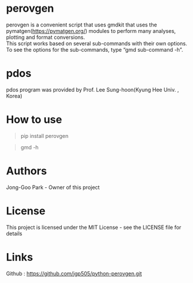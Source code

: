 # perovgen

perovgen is a convenient script that uses gmdkit that uses
the pymatgen(https://pymatgen.org/) modules to perform 
many analyses, plotting and format conversions.  
This script works based on several sub-commands with their own options. 
To see the options for the sub-commands, type “gmd  sub-command -h”. 

# pdos 

pdos program was provided by Prof. Lee Sung-hoon(Kyung Hee Univ. , Korea)

# How to use
> pip install perovgen

> gmd -h

# Authors 

Jong-Goo Park - Owner of this project

# License

This project is licensed under the MIT License - see the LICENSE file for details

# Links

Github : https://github.com/jgp505/python-perovgen.git
